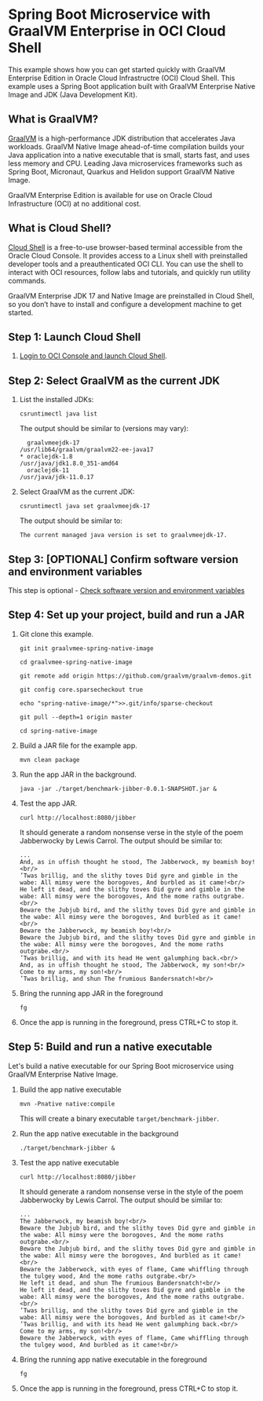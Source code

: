 # Spring Boot Microservice with GraalVM Enterprise in OCI Cloud Shell

This example shows how you can get started quickly with GraalVM Enterprise Edition in Oracle Cloud Infrastructre (OCI) Cloud Shell. This example uses a Spring Boot application built with GraalVM Enterprise Native Image and JDK (Java Development Kit).

## What is GraalVM?

[GraalVM](https://www.oracle.com/in/java/graalvm/) is a high-performance JDK distribution that accelerates Java workloads. GraalVM Native Image ahead-of-time compilation builds your Java application into a native executable that is small, starts fast, and uses less memory and CPU. Leading Java microservices frameworks such as Spring Boot, Micronaut, Quarkus and Helidon support GraalVM Native Image.

GraalVM Enterprise Edition is available for use on Oracle Cloud Infrastructure (OCI) at no additional cost.

## What is Cloud Shell?

[Cloud Shell](https://www.oracle.com/devops/cloud-shell/) is a free-to-use browser-based terminal accessible from the Oracle Cloud Console. It provides access to a Linux shell with preinstalled developer tools and a preauthenticated OCI CLI. You can use the shell to interact with OCI resources, follow labs and tutorials, and quickly run utility commands.

GraalVM Enterprise JDK 17 and Native Image are preinstalled in Cloud Shell, so you don’t have to install and configure a development machine to get started.

## Step 1: Launch Cloud Shell 

1. [Login to OCI Console and launch Cloud Shell](https://cloud.oracle.com/?bdcstate=maximized&cloudshell=true).

## Step 2: Select GraalVM as the current JDK 

1. List the installed JDKs:

    ```shell
    csruntimectl java list
    ```

    The output should be similar to (versions may vary):

    ```shell
      graalvmeejdk-17                                               /usr/lib64/graalvm/graalvm22-ee-java17
    * oraclejdk-1.8                                                           /usr/java/jdk1.8.0_351-amd64
      oraclejdk-11                                                                   /usr/java/jdk-11.0.17
    ```

2. Select GraalVM as the current JDK:

    ```shell
    csruntimectl java set graalvmeejdk-17
    ```

    The output should be similar to:

    ```shell
    The current managed java version is set to graalvmeejdk-17.
    ```

## Step 3: [OPTIONAL] Confirm software version and environment variables

This step is optional - [Check software version and environment variables](../_common/README-check-version-env-vars.md)


## Step 4: Set up your project, build and run a JAR

1. Git clone this example.

    ```shell
    git init graalvmee-spring-native-image

    cd graalvmee-spring-native-image

    git remote add origin https://github.com/graalvm/graalvm-demos.git

    git config core.sparsecheckout true

    echo "spring-native-image/*">>.git/info/sparse-checkout

    git pull --depth=1 origin master

    cd spring-native-image

    ```

2. Build a JAR file for the example app.

    ```shell
    mvn clean package
    ```

3. Run the app JAR in the background.

    ```shell
    java -jar ./target/benchmark-jibber-0.0.1-SNAPSHOT.jar &
    ```

4. Test the app JAR. 

    ```shell
    curl http://localhost:8080/jibber
    ```

    It should generate a random nonsense verse in the style of the poem Jabberwocky by Lewis Carrol. The output should be similar to:

    ```shell
    ...
    And, as in uffish thought he stood, The Jabberwock, my beamish boy!<br/>
    ’Twas brillig, and the slithy toves Did gyre and gimble in the wabe: All mimsy were the borogoves, And burbled as it came!<br/>
    He left it dead, and the slithy toves Did gyre and gimble in the wabe: All mimsy were the borogoves, And the mome raths outgrabe.<br/>
    Beware the Jubjub bird, and the slithy toves Did gyre and gimble in the wabe: All mimsy were the borogoves, And burbled as it came!<br/>
    Beware the Jabberwock, my beamish boy!<br/>
    Beware the Jubjub bird, and the slithy toves Did gyre and gimble in the wabe: All mimsy were the borogoves, And the mome raths outgrabe.<br/>
    ’Twas brillig, and with its head He went galumphing back.<br/>
    And, as in uffish thought he stood, The Jabberwock, my son!<br/>
    Come to my arms, my son!<br/>
    ’Twas brillig, and shun The frumious Bandersnatch!<br/>
    ```

5. Bring the running app JAR in the foreground

    ```shell
    fg
    ```

6. Once the app is running in the foreground, press CTRL+C to stop it.


## Step 5: Build and run a native executable

Let's build a native executable for our Spring Boot microservice using GraalVM Enterprise Native Image.

1. Build the app native executable

    ```shell
    mvn -Pnative native:compile
    ```
    
    This will create a binary executable `target/benchmark-jibber`.

2. Run the app native executable in the background

    ```shell
    ./target/benchmark-jibber &
    ```

3. Test the app native executable

    ```shell
    curl http://localhost:8080/jibber
    ```

    It should generate a random nonsense verse in the style of the poem Jabberwocky by Lewis Carrol. The output should be similar to:

    ```shell
    ...
    The Jabberwock, my beamish boy!<br/>
    Beware the Jubjub bird, and the slithy toves Did gyre and gimble in the wabe: All mimsy were the borogoves, And the mome raths outgrabe.<br/>
    Beware the Jubjub bird, and the slithy toves Did gyre and gimble in the wabe: All mimsy were the borogoves, And burbled as it came!<br/>
    Beware the Jabberwock, with eyes of flame, Came whiffling through the tulgey wood, And the mome raths outgrabe.<br/>
    He left it dead, and shun The frumious Bandersnatch!<br/>
    He left it dead, and the slithy toves Did gyre and gimble in the wabe: All mimsy were the borogoves, And the mome raths outgrabe.<br/>
    ’Twas brillig, and the slithy toves Did gyre and gimble in the wabe: All mimsy were the borogoves, And burbled as it came!<br/>
    ’Twas brillig, and with its head He went galumphing back.<br/>
    Come to my arms, my son!<br/>
    Beware the Jabberwock, with eyes of flame, Came whiffling through the tulgey wood, And burbled as it came!<br/>
    ```

4. Bring the running app native executable in the foreground

    ```shell
    fg
    ```

5. Once the app is running in the foreground, press CTRL+C to stop it.
